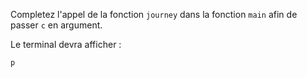 Completez l'appel de la fonction `journey` dans la fonction `main` afin de passer `c` en argument.

Le terminal devra afficher :

    p